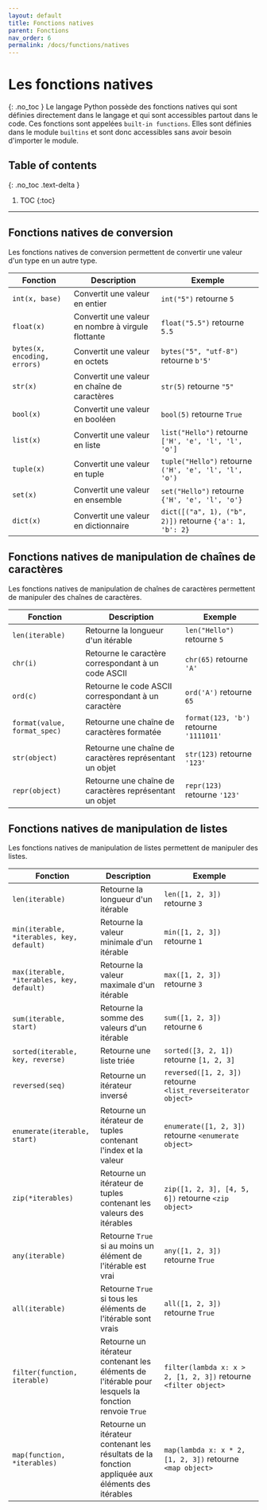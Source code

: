 ```yaml
---
layout: default
title: Fonctions natives
parent: Fonctions
nav_order: 6
permalink: /docs/functions/natives
---
```


# Les fonctions natives
{: .no_toc }
Le langage Python possède des fonctions natives qui sont définies directement dans le langage et qui sont accessibles partout dans le code. Ces fonctions sont appelées `built-in functions`. Elles sont définies dans le module `builtins` et sont donc accessibles sans avoir besoin d'importer le module.

## Table of contents
{: .no_toc .text-delta }

1. TOC
{:toc}

---

## Fonctions natives de conversion
Les fonctions natives de conversion permettent de convertir une valeur d'un type en un autre type.

| Fonction | Description | Exemple |
| -------- | ----------- | ------- |
| `int(x, base)` | Convertit une valeur en entier | `int("5")` retourne `5` |
| `float(x)` | Convertit une valeur en nombre à virgule flottante | `float("5.5")` retourne `5.5` |
| `bytes(x, encoding, errors)` | Convertit une valeur en octets | `bytes("5", "utf-8")` retourne `b'5'` |
| `str(x)` | Convertit une valeur en chaîne de caractères | `str(5)` retourne `"5"` |
| `bool(x)` | Convertit une valeur en booléen | `bool(5)` retourne `True` |
| `list(x)` | Convertit une valeur en liste | `list("Hello")` retourne `['H', 'e', 'l', 'l', 'o']` |
| `tuple(x)` | Convertit une valeur en tuple | `tuple("Hello")` retourne `('H', 'e', 'l', 'l', 'o')` |
| `set(x)` | Convertit une valeur en ensemble | `set("Hello")` retourne `{'H', 'e', 'l', 'o'}` |
| `dict(x)` | Convertit une valeur en dictionnaire | `dict([("a", 1), ("b", 2)])` retourne `{'a': 1, 'b': 2}` |

## Fonctions natives de manipulation de chaînes de caractères
Les fonctions natives de manipulation de chaînes de caractères permettent de manipuler des chaînes de caractères.

| Fonction | Description | Exemple |
| -------- | ----------- | ------- |
| `len(iterable)` | Retourne la longueur d'un itérable | `len("Hello")` retourne `5` |
| `chr(i)` | Retourne le caractère correspondant à un code ASCII | `chr(65)` retourne `'A'` |
| `ord(c)` | Retourne le code ASCII correspondant à un caractère | `ord('A')` retourne `65` |
| `format(value, format_spec)` | Retourne une chaîne de caractères formatée | `format(123, 'b')` retourne `'1111011'` |
| `str(object)` | Retourne une chaîne de caractères représentant un objet | `str(123)` retourne `'123'` |
| `repr(object)` | Retourne une chaîne de caractères représentant un objet | `repr(123)` retourne `'123'` |

## Fonctions natives de manipulation de listes
Les fonctions natives de manipulation de listes permettent de manipuler des listes.

| Fonction | Description | Exemple |
| -------- | ----------- | ------- |
| `len(iterable)` | Retourne la longueur d'un itérable | `len([1, 2, 3])` retourne `3` |
| `min(iterable, *iterables, key, default)` | Retourne la valeur minimale d'un itérable | `min([1, 2, 3])` retourne `1` |
| `max(iterable, *iterables, key, default)` | Retourne la valeur maximale d'un itérable | `max([1, 2, 3])` retourne `3` |
| `sum(iterable, start)` | Retourne la somme des valeurs d'un itérable | `sum([1, 2, 3])` retourne `6` |
| `sorted(iterable, key, reverse)` | Retourne une liste triée | `sorted([3, 2, 1])` retourne `[1, 2, 3]` |
| `reversed(seq)` | Retourne un itérateur inversé | `reversed([1, 2, 3])` retourne `<list_reverseiterator object>` |
| `enumerate(iterable, start)` | Retourne un itérateur de tuples contenant l'index et la valeur | `enumerate([1, 2, 3])` retourne `<enumerate object>` |
| `zip(*iterables)` | Retourne un itérateur de tuples contenant les valeurs des itérables | `zip([1, 2, 3], [4, 5, 6])` retourne `<zip object>` |
| `any(iterable)` | Retourne `True` si au moins un élément de l'itérable est vrai | `any([1, 2, 3])` retourne `True` |
| `all(iterable)` | Retourne `True` si tous les éléments de l'itérable sont vrais | `all([1, 2, 3])` retourne `True` |
| `filter(function, iterable)` | Retourne un itérateur contenant les éléments de l'itérable pour lesquels la fonction renvoie `True` | `filter(lambda x: x > 2, [1, 2, 3])` retourne `<filter object>` |
| `map(function, *iterables)` | Retourne un itérateur contenant les résultats de la fonction appliquée aux éléments des itérables | `map(lambda x: x * 2, [1, 2, 3])` retourne `<map object>` |
